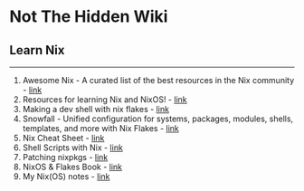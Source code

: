 # Not The Hidden Wiki

## Learn Nix
-----

1. Awesome Nix - A curated list of the best resources in the Nix community - [link](https://nix-community.github.io/awesome-nix/)
2. Resources for learning Nix and NixOS! - [link](https://qrxnz.dev/post/nix-resources/)
3. Making a dev shell with nix flakes - [link](https://fasterthanli.me/series/building-a-rust-service-with-nix/part-10)
4. Snowfall - Unified configuration for systems, packages, modules, shells, templates, and more with Nix Flakes - [link](https://snowfall.org/guides/lib/quickstart/)
5. Nix Cheat Sheet - [link](https://b.libdb.so/nix-cheat-sheet/)
6. Shell Scripts with Nix - [link](https://ertt.ca/nix/shell-scripts/)
7. Patching nixpkgs - [link](https://ertt.ca/nix/patch-nixpkgs/)
8. NixOS & Flakes Book - [link](https://nixos-and-flakes.thiscute.world/)
9. My Nix(OS) notes - [link](https://blog.erethon.com/blog/2025/02/21/my-nixos-notes/)
